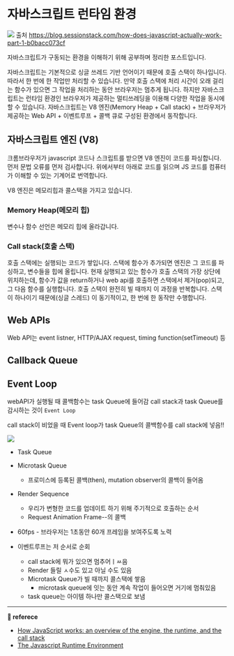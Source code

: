 # 자바스크립트 런타임 환경

![](https://images.velog.io/images/ouo_yoonk/post/80801b55-c5cf-43f0-86d4-7bf39b3c8ff2/image.png)
출처 https://blog.sessionstack.com/how-does-javascript-actually-work-part-1-b0bacc073cf

자바스크립트가 구동되는 환경을 이해하기 위해 공부하며 정리한 포스트입니다. 

자바스크립트는 기본적으로 싱글 쓰레드 기반 언어이기 때문에 호출 스택이 하나입니다. 따라서 한 번에 한 작업만 처리할 수 있습니다. 만약 호출 스택에 처리 시간이 오래 걸리는 함수가 있으면 그 작업을 처리하는 동안 브라우저는 멈추게 됩니다. 하지만 자바스크립트는 런타임 환경인 브라우저가 제공하는 멀티쓰레딩을 이용해 다양한 작업을 동시에 할 수 있습니다. 자바스크립트는 V8 엔진(Memory Heap + Call stack) + 브라우저가 제공하는 Web API + 이벤트루프 + 콜백 큐로 구성된 환경에서 동작합니다. 

## 자바스크립트 엔진 (V8)

크롬브라우저가 javascript 코드나 스크립트를 받으면 V8 엔진이 코드를 파싱합니다. 먼저 문법 오류를 먼저 검사합니다. 위에서부터 아래로 코드를 읽으며 JS 코드를 컴퓨터가 이해할 수 있는 기계어로 번역합니다. 

V8 엔진은 메모리힙과 콜스택을 가지고 있습니다.

### Memory Heap(메모리 힙)
변수나 함수 선언은 메모리 힙에 올라갑니다. 

### Call stack(호출 스택)
호출 스택에는 실행되는 코드가 쌓입니다. 스택에 함수가 추가되면 엔진은 그 코드를 파싱하고, 변수들을 힙에 올립니다. 현재 실행되고 있는 함수가 호출 스택의 가장 상단에 위치하는데, 함수가 값을 return하거나 web api를 호출하면 스택에서 제거(pop)되고, 그 다음 함수를 실행합니다. 호출 스택이 완전히 빌 때까지 이 과정을 반복합니다. 스택이 하나이기 때문에(싱글 스레드) 이 동기적이고, 한 번에 한 동작만 수행합니다.

## Web APIs
Web API는 event listner, HTTP/AJAX request, timing function(setTimeout) 등

## Callback Queue
## Event Loop




webAPI가 실행될 때 콜백함수는 task Queue에 들어감
call stack과 task Queue를 감시하는 것이 `Event Loop`

call stack이 비었을 때 Event loop가 task Queue의 콜백함수를 call stack에 넣음!!

![](https://images.velog.io/images/ouo_yoonk/post/2382dada-b69f-4e90-b824-777308505d13/image.png)

- Task Queue
- Microtask Queue
    - 프로미스에 등록된 콜백(then), mutation observer의 콜백이 들어옴
- Render Sequence
    - 우리가 변형한 코드를 업데이트 하기 위해 주기적으로 호출하는 순서
    - Request Animation Frame--의 콜백

- 60fps - 브라우저는 1초동안 60개 프레임을 보여주도록 노력
- 이벤트루프는 저 순서로 순회
    - call stack에 뭐가 있으면 멈추어ㅣㅆ음
    - Render 들릴 ㅅ수도 있고 아닐 수도 있음
    - Microtask Queue가 빌 때까지 콜스택에 쌓음
        - microtask queue에 잇는 동안 계속 작업이 들어오면 거기에 멈춰있음
    - task queue는 아이템 하나만 콜스택으로 보냄


---
__📑 referece__
- [How JavaScript works: an overview of the engine, the runtime, and the call stack](https://blog.sessionstack.com/how-does-javascript-actually-work-part-1-b0bacc073cf)
- [The Javascript Runtime Environment](https://olinations.medium.com/the-javascript-runtime-environment-d58fa2e60dd0)
